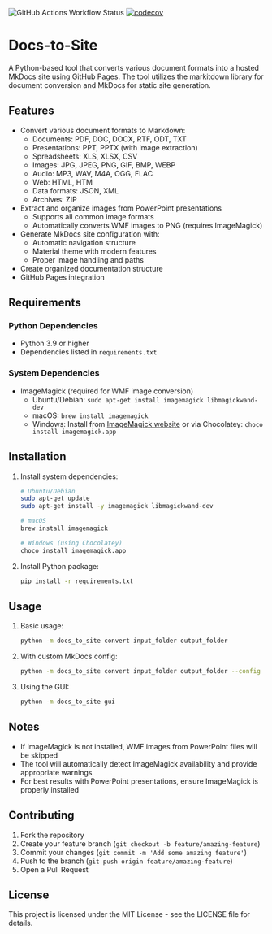 ![GitHub Actions Workflow Status](https://img.shields.io/github/actions/workflow/status/Hankanman/Docs-to-Site/test.yml)
[![codecov](https://codecov.io/github/Hankanman/Docs-to-Site/graph/badge.svg?token=8L0V5NJFLN)](https://codecov.io/github/Hankanman/Docs-to-Site)

# Docs-to-Site

A Python-based tool that converts various document formats into a hosted MkDocs site using GitHub Pages. The tool utilizes the markitdown library for document conversion and MkDocs for static site generation.

## Features

- Convert various document formats to Markdown:
  - Documents: PDF, DOC, DOCX, RTF, ODT, TXT
  - Presentations: PPT, PPTX (with image extraction)
  - Spreadsheets: XLS, XLSX, CSV
  - Images: JPG, JPEG, PNG, GIF, BMP, WEBP
  - Audio: MP3, WAV, M4A, OGG, FLAC
  - Web: HTML, HTM
  - Data formats: JSON, XML
  - Archives: ZIP
- Extract and organize images from PowerPoint presentations
  - Supports all common image formats
  - Automatically converts WMF images to PNG (requires ImageMagick)
- Generate MkDocs site configuration with:
  - Automatic navigation structure
  - Material theme with modern features
  - Proper image handling and paths
- Create organized documentation structure
- GitHub Pages integration

## Requirements

### Python Dependencies
- Python 3.9 or higher
- Dependencies listed in `requirements.txt`

### System Dependencies
- ImageMagick (required for WMF image conversion)
  - Ubuntu/Debian: `sudo apt-get install imagemagick libmagickwand-dev`
  - macOS: `brew install imagemagick`
  - Windows: Install from [ImageMagick website](https://imagemagick.org/script/download.php) or via Chocolatey: `choco install imagemagick.app`

## Installation

1. Install system dependencies:
   ```bash
   # Ubuntu/Debian
   sudo apt-get update
   sudo apt-get install -y imagemagick libmagickwand-dev

   # macOS
   brew install imagemagick

   # Windows (using Chocolatey)
   choco install imagemagick.app
   ```

2. Install Python package:
   ```bash
   pip install -r requirements.txt
   ```

## Usage

1. Basic usage:
   ```bash
   python -m docs_to_site convert input_folder output_folder
   ```

2. With custom MkDocs config:
   ```bash
   python -m docs_to_site convert input_folder output_folder --config custom_mkdocs.yml
   ```

3. Using the GUI:
   ```bash
   python -m docs_to_site gui
   ```

## Notes

- If ImageMagick is not installed, WMF images from PowerPoint files will be skipped
- The tool will automatically detect ImageMagick availability and provide appropriate warnings
- For best results with PowerPoint presentations, ensure ImageMagick is properly installed

## Contributing

1. Fork the repository
2. Create your feature branch (`git checkout -b feature/amazing-feature`)
3. Commit your changes (`git commit -m 'Add some amazing feature'`)
4. Push to the branch (`git push origin feature/amazing-feature`)
5. Open a Pull Request

## License

This project is licensed under the MIT License - see the LICENSE file for details. 